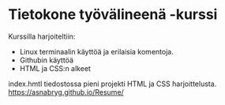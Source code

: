 # Tietokone työvälineenä -kurssi
Kurssilla harjoiteltiin:
- Linux terminaalin käyttöä ja erilaisia komentoja.
- Githubin käyttöä
- HTML ja CSS:n alkeet  

index.hmtl tiedostossa pieni projekti HTML ja CSS harjoittelusta.
https://asnabryg.github.io/Resume/
